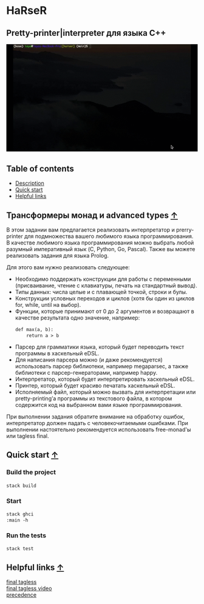 # <a name="harser">HaRseR</a>
## Pretty-printer|interpreter для языка C++

![](./example.gif)

## Table of contents
- [Description](#description)
- [Quick start](#quick_start)
- [Helpful links](#helpful)

## <a name="description"> Трансформеры монад и advanced types </a> [↑](#harser)

В этом задании вам предлагается реализовать интерпретатор и prerry-printer для
подмножества вашего любимого языка программирования. В качестве любимого языка
программирования можно выбрать любой разумный императивный язык (C, Python, Go,
Pascal). Также вы можете реализовать задания для языка Prolog.

Для этого вам нужно реализовать следующее:
* Необходимо поддержать конструкции для работы с переменными (присваивание, чтение
с клавиатуры, печать на стандартный вывод).
* Типы данных: числа целые и с плавающей точкой, строки и булы.
* Конструкции условных переходов и циклов (хотя бы один из циклов for, while,
 until на выбор).
* Функции, которые принимают от 0 до 2 аргументов и возвращают в качестве
результата одно значение, например:
  ```
  def max(a, b):
      return a > b
  ```
* Парсер для грамматики языка, который будет переводить текст программы в
хаскельный eDSL.
 * Для написания парсера можно (и даже рекомендуется) использовать парсер
 библиотеки, например megaparsec, а также библиотеки с парсер-генераторами,
 например happy.
* Интерпретатор, который будет интерпретировать хаскельный eDSL.
* Принтер, который будет красиво печатать хаскельный eDSL.
* Исполняемый файл, который можно вызвать для интерпретации или pretty-printing’а
программы из текстового файла, в котором содержится код на выбранном вами языке программирования.


При выполнении задания обратите внимание на обработку ошибок, интерпретатор
должен падать с человекочитаемыми ошибками. При выполнении настоятельно
рекомендуется использовать free-monad'ы или tagless final.

## <a name="quick_start">Quick start</a> [↑](#harser)

### Build the project
```
stack build
```

### Start
```
stack ghci
:main -h
```

### Run the tests
```
stack test
```

## <a name="helpful">Helpful links</a> [↑](#harser)

[final tagless](https://slides.com/fp-ctd/lecture-11#/18/0/2) \
[final tagless video](https://youtu.be/Ij96nsVHbQc) \
[precedence](https://www.haskell.org/onlinereport/decls.html)
